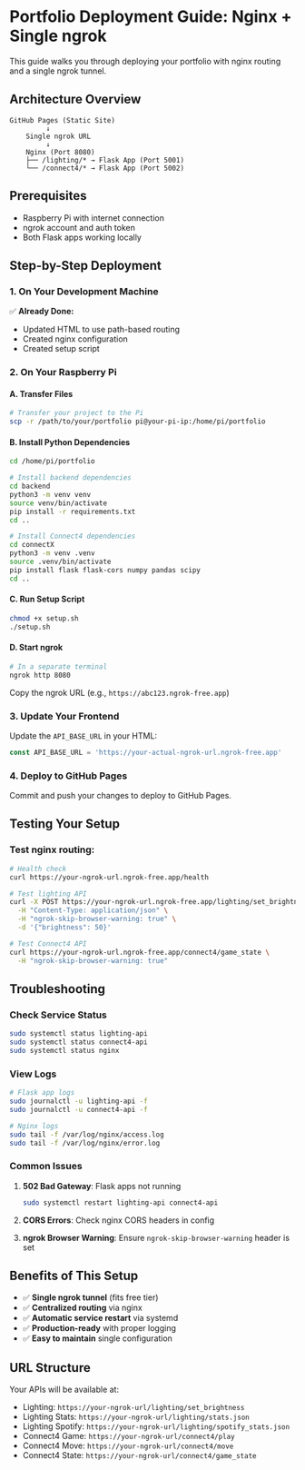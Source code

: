 # Portfolio Deployment Guide: Nginx + Single ngrok

This guide walks you through deploying your portfolio with nginx routing and a single ngrok tunnel.

## Architecture Overview

```
GitHub Pages (Static Site)
         ↓
    Single ngrok URL
         ↓
    Nginx (Port 8080)
    ├── /lighting/* → Flask App (Port 5001)
    └── /connect4/* → Flask App (Port 5002)
```

## Prerequisites

- Raspberry Pi with internet connection
- ngrok account and auth token
- Both Flask apps working locally

## Step-by-Step Deployment

### 1. On Your Development Machine

✅ **Already Done:**
- Updated HTML to use path-based routing
- Created nginx configuration
- Created setup script

### 2. On Your Raspberry Pi

#### A. Transfer Files
```bash
# Transfer your project to the Pi
scp -r /path/to/your/portfolio pi@your-pi-ip:/home/pi/portfolio
```

#### B. Install Python Dependencies
```bash
cd /home/pi/portfolio

# Install backend dependencies
cd backend
python3 -m venv venv
source venv/bin/activate
pip install -r requirements.txt
cd ..

# Install Connect4 dependencies
cd connectX
python3 -m venv .venv
source .venv/bin/activate
pip install flask flask-cors numpy pandas scipy
cd ..
```

#### C. Run Setup Script
```bash
chmod +x setup.sh
./setup.sh
```

#### D. Start ngrok
```bash
# In a separate terminal
ngrok http 8080
```

Copy the ngrok URL (e.g., `https://abc123.ngrok-free.app`)

### 3. Update Your Frontend

Update the `API_BASE_URL` in your HTML:
```javascript
const API_BASE_URL = 'https://your-actual-ngrok-url.ngrok-free.app'
```

### 4. Deploy to GitHub Pages

Commit and push your changes to deploy to GitHub Pages.

## Testing Your Setup

### Test nginx routing:
```bash
# Health check
curl https://your-ngrok-url.ngrok-free.app/health

# Test lighting API
curl -X POST https://your-ngrok-url.ngrok-free.app/lighting/set_brightness \
  -H "Content-Type: application/json" \
  -H "ngrok-skip-browser-warning: true" \
  -d '{"brightness": 50}'

# Test Connect4 API
curl https://your-ngrok-url.ngrok-free.app/connect4/game_state \
  -H "ngrok-skip-browser-warning: true"
```

## Troubleshooting

### Check Service Status
```bash
sudo systemctl status lighting-api
sudo systemctl status connect4-api
sudo systemctl status nginx
```

### View Logs
```bash
# Flask app logs
sudo journalctl -u lighting-api -f
sudo journalctl -u connect4-api -f

# Nginx logs
sudo tail -f /var/log/nginx/access.log
sudo tail -f /var/log/nginx/error.log
```

### Common Issues

1. **502 Bad Gateway**: Flask apps not running
   ```bash
   sudo systemctl restart lighting-api connect4-api
   ```

2. **CORS Errors**: Check nginx CORS headers in config

3. **ngrok Browser Warning**: Ensure `ngrok-skip-browser-warning` header is set

## Benefits of This Setup

- ✅ **Single ngrok tunnel** (fits free tier)
- ✅ **Centralized routing** via nginx
- ✅ **Automatic service restart** via systemd
- ✅ **Production-ready** with proper logging
- ✅ **Easy to maintain** single configuration

## URL Structure

Your APIs will be available at:
- Lighting: `https://your-ngrok-url/lighting/set_brightness`
- Lighting Stats: `https://your-ngrok-url/lighting/stats.json`
- Lighting Spotify: `https://your-ngrok-url/lighting/spotify_stats.json`
- Connect4 Game: `https://your-ngrok-url/connect4/play`
- Connect4 Move: `https://your-ngrok-url/connect4/move`
- Connect4 State: `https://your-ngrok-url/connect4/game_state`

